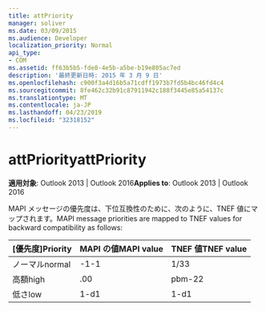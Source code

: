```yaml
---
title: attPriority
manager: soliver
ms.date: 03/09/2015
ms.audience: Developer
localization_priority: Normal
api_type:
- COM
ms.assetid: ff63b5b5-fde8-4e5b-a5be-b19e805ac7ed
description: '最終更新日時: 2015 年 3 月 9 日'
ms.openlocfilehash: c900f3a4d16b5a71cdff1973b7fd5b4bc46fd4c4
ms.sourcegitcommit: 8fe462c32b91c87911942c188f3445e85a54137c
ms.translationtype: MT
ms.contentlocale: ja-JP
ms.lasthandoff: 04/23/2019
ms.locfileid: "32318152"
---
```

# <a name="attpriority"></a><span data-ttu-id="50523-103">attPriority</span><span class="sxs-lookup"><span data-stu-id="50523-103">attPriority</span></span>

  
  
<span data-ttu-id="50523-104">**適用対象**: Outlook 2013 | Outlook 2016</span><span class="sxs-lookup"><span data-stu-id="50523-104">**Applies to**: Outlook 2013 | Outlook 2016</span></span> 
  
<span data-ttu-id="50523-105">MAPI メッセージの優先度は、下位互換性のために、次のように、TNEF 値にマップされます。</span><span class="sxs-lookup"><span data-stu-id="50523-105">MAPI message priorities are mapped to TNEF values for backward compatibility as follows:</span></span>
  
|<span data-ttu-id="50523-106">**[優先度]**</span><span class="sxs-lookup"><span data-stu-id="50523-106">**Priority**</span></span>|<span data-ttu-id="50523-107">**MAPI の値**</span><span class="sxs-lookup"><span data-stu-id="50523-107">**MAPI value**</span></span>|<span data-ttu-id="50523-108">**TNEF 値**</span><span class="sxs-lookup"><span data-stu-id="50523-108">**TNEF value**</span></span>|
|:-----|:-----|:-----|
|<span data-ttu-id="50523-109">ノーマル</span><span class="sxs-lookup"><span data-stu-id="50523-109">normal</span></span>  <br/> |<span data-ttu-id="50523-110">-1</span><span class="sxs-lookup"><span data-stu-id="50523-110">-1</span></span>  <br/> |<span data-ttu-id="50523-111">1/3</span><span class="sxs-lookup"><span data-stu-id="50523-111">3</span></span>  <br/> |
|<span data-ttu-id="50523-112">高額</span><span class="sxs-lookup"><span data-stu-id="50523-112">high</span></span>  <br/> |<span data-ttu-id="50523-113">.0</span><span class="sxs-lookup"><span data-stu-id="50523-113">0</span></span>  <br/> |<span data-ttu-id="50523-114">pbm-2</span><span class="sxs-lookup"><span data-stu-id="50523-114">2</span></span>  <br/> |
|<span data-ttu-id="50523-115">低さ</span><span class="sxs-lookup"><span data-stu-id="50523-115">low</span></span>  <br/> |<span data-ttu-id="50523-116">1-d</span><span class="sxs-lookup"><span data-stu-id="50523-116">1</span></span>  <br/> |<span data-ttu-id="50523-117">1-d</span><span class="sxs-lookup"><span data-stu-id="50523-117">1</span></span>  <br/> |
   

